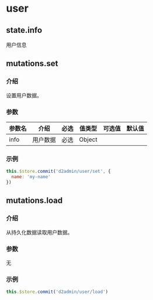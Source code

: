 # user

## state.info

用户信息

## mutations.set

### 介绍

设置用户数据。

### 参数

| 参数名 | 介绍 | 必选 | 值类型 | 可选值 | 默认值 |
| --- | --- | --- | --- | --- | --- |
| info | 用户数据 | 必选 | Object |  |  |

### 示例

``` js
this.$store.commit('d2admin/user/set', {
  name: 'my-name'
})
```

## mutations.load

### 介绍

从持久化数据读取用户数据。

### 参数

无

### 示例

``` js
this.$store.commit('d2admin/user/load')
```